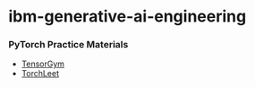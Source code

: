 # ibm-generative-ai-engineering

### PyTorch Practice Materials

- [TensorGym](https://tensorgym.com/)
- [TorchLeet](https://github.com/Exorust/TorchLeet)
